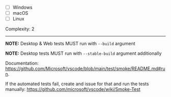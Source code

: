 - [ ] Windows
- [ ] macOS
- [ ] Linux

Complexity: 2

---

**NOTE:** Desktop & Web tests MUST run with `--build` argument

**NOTE:** Desktop tests MUST run with `--stable-build` argument additionally

Documentation: https://github.com/Microsoft/vscode/blob/main/test/smoke/README.md#run.

If the automated tests fail, create and issue for that and run the tests manually: https://github.com/microsoft/vscode/wiki/Smoke-Test